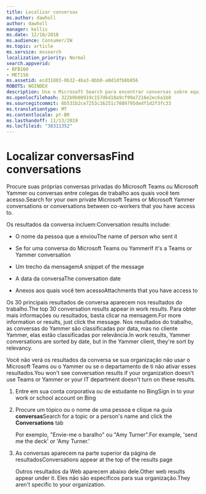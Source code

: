 ```yaml
---
title: Localizar conversas
ms.author: dawholl
author: dawholl
manager: kellis
ms.date: 12/18/2018
ms.audience: Consumer/IW
ms.topic: article
ms.service: mssearch
localization_priority: Normal
search.appverid:
- BFB160
- MET150
ms.assetid: ecd31803-0b32-4ba3-8bb8-a0d1dfb8b856
ROBOTS: NOINDEX
description: Use o Microsoft Search para encontrar conversas sobre equipes e Yammer e os detalhes que você verá
ms.openlocfilehash: 322b9b08919c157d6d18a9cf99a7216e2ec6a1b8
ms.sourcegitcommit: 6b531b2ce7253c16251c7089795dedf1d2f3fc33
ms.translationtype: MT
ms.contentlocale: pt-BR
ms.lasthandoff: 11/13/2019
ms.locfileid: "38311352"
---
```

# <a name="find-conversations"></a><span data-ttu-id="32b09-103">Localizar conversas</span><span class="sxs-lookup"><span data-stu-id="32b09-103">Find conversations</span></span>

<span data-ttu-id="32b09-104">Procure suas próprias conversas privadas do Microsoft Teams ou Microsoft Yammer ou conversas entre colegas de trabalho aos quais você tem acesso.</span><span class="sxs-lookup"><span data-stu-id="32b09-104">Search for your own private Microsoft Teams or Microsoft Yammer conversations or conversations between co-workers that you have access to.</span></span>
  
<span data-ttu-id="32b09-105">Os resultados da conversa incluem:</span><span class="sxs-lookup"><span data-stu-id="32b09-105">Conversation results include:</span></span>
  
- <span data-ttu-id="32b09-106">O nome da pessoa que a enviou</span><span class="sxs-lookup"><span data-stu-id="32b09-106">The name of person who sent it</span></span>
    
- <span data-ttu-id="32b09-107">Se for uma conversa do Microsoft Teams ou Yammer</span><span class="sxs-lookup"><span data-stu-id="32b09-107">If it's a Teams or Yammer conversation</span></span>
    
- <span data-ttu-id="32b09-108">Um trecho da mensagem</span><span class="sxs-lookup"><span data-stu-id="32b09-108">A snippet of the message</span></span>
    
- <span data-ttu-id="32b09-109">A data da conversa</span><span class="sxs-lookup"><span data-stu-id="32b09-109">The conversation date</span></span>
    
- <span data-ttu-id="32b09-110">Anexos aos quais você tem acesso</span><span class="sxs-lookup"><span data-stu-id="32b09-110">Attachments that you have access to</span></span>
    
<span data-ttu-id="32b09-111">Os 30 principais resultados de conversa aparecem nos resultados do trabalho.</span><span class="sxs-lookup"><span data-stu-id="32b09-111">The top 30 conversation results appear in work results.</span></span> <span data-ttu-id="32b09-112">Para obter mais informações ou resultados, basta clicar na mensagem.</span><span class="sxs-lookup"><span data-stu-id="32b09-112">For more information or results, just click the message.</span></span> <span data-ttu-id="32b09-113">Nos resultados do trabalho, as conversas do Yammer são classificadas por data, mas no cliente Yammer, elas estão classificadas por relevância.</span><span class="sxs-lookup"><span data-stu-id="32b09-113">In work results, Yammer conversations are sorted by date, but in the Yammer client, they're sort by relevancy.</span></span>
  
<span data-ttu-id="32b09-114">Você não verá os resultados da conversa se sua organização não usar o Microsoft Teams ou o Yammer ou se o departamento de ti não ativar esses resultados.</span><span class="sxs-lookup"><span data-stu-id="32b09-114">You won't see conversation results if your organization doesn't use Teams or Yammer or your IT department doesn't turn on these results.</span></span>
  
1. <span data-ttu-id="32b09-115">Entre em sua conta corporativa ou de estudante no Bing</span><span class="sxs-lookup"><span data-stu-id="32b09-115">Sign in to your work or school account on Bing</span></span>
    
2. <span data-ttu-id="32b09-116">Procure um tópico ou o nome de uma pessoa e clique na guia **conversas**</span><span class="sxs-lookup"><span data-stu-id="32b09-116">Search for a topic or a person's name and click the **Conversations** tab</span></span> 
    
    <span data-ttu-id="32b09-117">Por exemplo, "Envie-me o baralho" ou "Amy Turner".</span><span class="sxs-lookup"><span data-stu-id="32b09-117">For example, 'send me the deck' or 'Amy Turner.'</span></span>
    
3. <span data-ttu-id="32b09-118">As conversas aparecem na parte superior da página de resultados</span><span class="sxs-lookup"><span data-stu-id="32b09-118">Conversations appear at the top of the results page</span></span>
    
    <span data-ttu-id="32b09-119">Outros resultados da Web aparecem abaixo dele.</span><span class="sxs-lookup"><span data-stu-id="32b09-119">Other web results appear under it.</span></span> <span data-ttu-id="32b09-120">Eles não são específicos para sua organização.</span><span class="sxs-lookup"><span data-stu-id="32b09-120">They aren't specific to your organization.</span></span>
    


